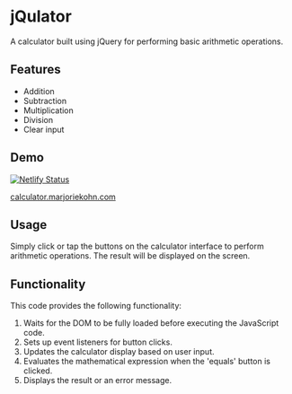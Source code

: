 # jQulator

A calculator built using jQuery for performing basic arithmetic operations.

## Features

- Addition
- Subtraction
- Multiplication
- Division
- Clear input

## Demo

[![Netlify Status](https://api.netlify.com/api/v1/badges/1fb38938-3ea2-45cc-a0fd-187ca4b4ef7c/deploy-status)](https://app.netlify.com/sites/marjoriekohn-calculator/deploys)

[calculator.marjoriekohn.com](https://calculator.marjoriekohn.com)

## Usage

Simply click or tap the buttons on the calculator interface to perform arithmetic operations. The result will be displayed on the screen.

## Functionality
This code provides the following functionality:

1. Waits for the DOM to be fully loaded before executing the JavaScript code.
2. Sets up event listeners for button clicks.
3. Updates the calculator display based on user input.
4. Evaluates the mathematical expression when the 'equals' button is clicked.
5. Displays the result or an error message.
